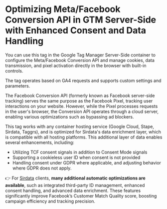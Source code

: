 # Optimizing Meta/Facebook Conversion API in GTM Server-Side with Enhanced Consent and Data Handling

You can use this tag in the Google Tag Manager Server-Side container to configure the Meta/Facebook Conversion API and manage cookies, data transmission, and pixel activation directly in the browser with built-in controls.

The tag operates based on GA4 requests and supports custom settings and parameters.

The Facebook Conversion API (formerly known as Facebook server-side tracking) serves the same purpose as the Facebook Pixel, tracking user interactions on your website. However, while the Pixel processes requests in the user's browser, the Conversion API operates through a cloud server, enabling various optimizations such as bypassing ad blockers.

This tag works with any container hosting service (Google Cloud, Stape, Sirdata, Taggrs), and is optimized for Sirdata's data enrichment layer, which is compatible with all hosting platforms. This additional layer of data enables several enhancements, including:
- Utilizing TCF consent signals in addition to Consent Mode signals
- Supporting a cookieless user ID when consent is not provided
- Handling consent under GDPR where applicable, and adjusting behavior where GDPR does not apply.

👉 For [Sirdata](https://sgtm.sirdata.io/login) clients, **many additional automatic optimizations are available**, such as integrated third-party ID management, enhanced consent handling, and advanced data enrichment. These features significantly improve Facebook’s Customer Match Quality score, boosting campaign efficiency and tracking precision.